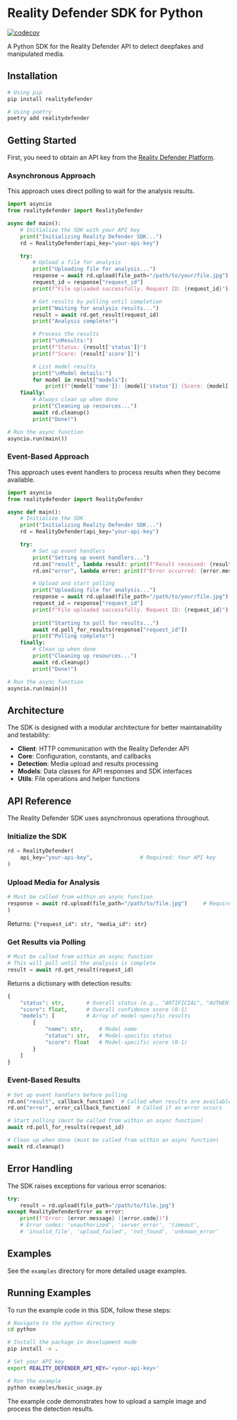 # Reality Defender SDK for Python

[![codecov](https://codecov.io/gh/Reality-Defender/realitydefender-sdk-python/graph/badge.svg?token=S64OCTEW6B)](https://codecov.io/gh/Reality-Defender/realitydefender-sdk-python)

A Python SDK for the Reality Defender API to detect deepfakes and manipulated media.

## Installation

```bash
# Using pip
pip install realitydefender

# Using poetry
poetry add realitydefender
```

## Getting Started

First, you need to obtain an API key from the [Reality Defender Platform](https://app.realitydefender.ai).

### Asynchronous Approach

This approach uses direct polling to wait for the analysis results.

```python
import asyncio
from realitydefender import RealityDefender

async def main():
    # Initialize the SDK with your API key
    print("Initializing Reality Defender SDK...")
    rd = RealityDefender(api_key="your-api-key")

    try:
        # Upload a file for analysis
        print("Uploading file for analysis...")
        response = await rd.upload(file_path="/path/to/your/file.jpg")
        request_id = response["request_id"]
        print(f"File uploaded successfully. Request ID: {request_id}")

        # Get results by polling until completion
        print("Waiting for analysis results...")
        result = await rd.get_result(request_id)
        print("Analysis complete!")

        # Process the results
        print("\nResults:")
        print(f"Status: {result['status']}")
        print(f"Score: {result['score']}")

        # List model results
        print("\nModel details:")
        for model in result["models"]:
            print(f"{model['name']}: {model['status']} (Score: {model['score']})")
    finally:
        # Always clean up when done
        print("Cleaning up resources...")
        await rd.cleanup()
        print("Done!")

# Run the async function
asyncio.run(main())
```

### Event-Based Approach

This approach uses event handlers to process results when they become available.

```python
import asyncio
from realitydefender import RealityDefender

async def main():
    # Initialize the SDK
    print("Initializing Reality Defender SDK...")
    rd = RealityDefender(api_key="your-api-key")

    try:
        # Set up event handlers
        print("Setting up event handlers...")
        rd.on("result", lambda result: print(f"Result received: {result['status']} (Score: {result['score']})"))
        rd.on("error", lambda error: print(f"Error occurred: {error.message}"))

        # Upload and start polling
        print("Uploading file for analysis...")
        response = await rd.upload(file_path="/path/to/your/file.jpg")
        request_id = response["request_id"]
        print(f"File uploaded successfully. Request ID: {request_id}")
        
        print("Starting to poll for results...")
        await rd.poll_for_results(response["request_id"])
        print("Polling complete!")
    finally:
        # Clean up when done
        print("Cleaning up resources...")
        await rd.cleanup()
        print("Done!")

# Run the async function
asyncio.run(main())
```

## Architecture

The SDK is designed with a modular architecture for better maintainability and testability:

- **Client**: HTTP communication with the Reality Defender API
- **Core**: Configuration, constants, and callbacks
- **Detection**: Media upload and results processing
- **Models**: Data classes for API responses and SDK interfaces
- **Utils**: File operations and helper functions

## API Reference

The Reality Defender SDK uses asynchronous operations throughout.

### Initialize the SDK

```python
rd = RealityDefender(
    api_key="your-api-key",               # Required: Your API key
)
```

### Upload Media for Analysis

```python
# Must be called from within an async function
response = await rd.upload(file_path="/path/to/file.jpg")     # Required: Path to the file to analyze
)
```

Returns: `{"request_id": str, "media_id": str}`

### Get Results via Polling

```python
# Must be called from within an async function
# This will poll until the analysis is complete
result = await rd.get_result(request_id)
```

Returns a dictionary with detection results:

```python
{
    "status": str,       # Overall status (e.g., "ARTIFICIAL", "AUTHENTIC")
    "score": float,      # Overall confidence score (0-1)
    "models": [          # Array of model-specific results
        {
            "name": str,     # Model name
            "status": str,   # Model-specific status
            "score": float   # Model-specific score (0-1)
        }
    ]
}
```

### Event-Based Results

```python
# Set up event handlers before polling
rd.on("result", callback_function)  # Called when results are available
rd.on("error", error_callback_function)  # Called if an error occurs

# Start polling (must be called from within an async function)
await rd.poll_for_results(request_id)

# Clean up when done (must be called from within an async function)
await rd.cleanup()
```

## Error Handling

The SDK raises exceptions for various error scenarios:

```python
try:
    result = rd.upload(file_path="/path/to/file.jpg")
except RealityDefenderError as error:
    print(f"Error: {error.message} ({error.code})")
    # Error codes: 'unauthorized', 'server_error', 'timeout', 
    # 'invalid_file', 'upload_failed', 'not_found', 'unknown_error'
```

## Examples

See the `examples` directory for more detailed usage examples.

## Running Examples

To run the example code in this SDK, follow these steps:

```bash
# Navigate to the python directory
cd python

# Install the package in development mode
pip install -e .

# Set your API key
export REALITY_DEFENDER_API_KEY='<your-api-key>'

# Run the example
python examples/basic_usage.py
```

The example code demonstrates how to upload a sample image and process the detection results. 